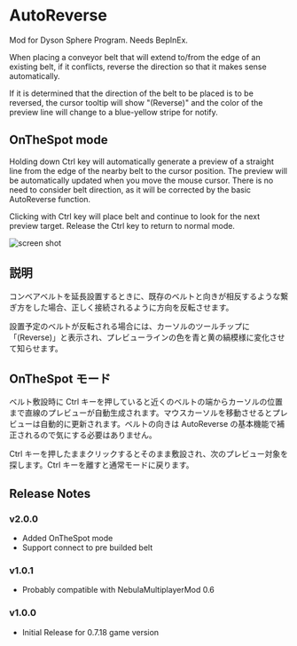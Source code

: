 # AutoReverse 

Mod for Dyson Sphere Program. Needs BepInEx.


When placing a conveyor belt that will extend to/from the edge of an existing belt, if it conflicts, reverse the direction so that it makes sense automatically.  

If it is determined that the direction of the belt to be placed is to be reversed, the cursor tooltip will show "(Reverse)" and the color of the preview line will change to a blue-yellow stripe for notify.

## OnTheSpot mode

Holding down Ctrl key will automatically generate a preview of a straight line from the edge of the nearby belt to the cursor position. The preview will be automatically updated when you move the mouse cursor. There is no need to consider belt direction, as it will be corrected by the basic AutoReverse function.

Clicking with Ctrl key will place belt and continue to look for the next preview target. Release the Ctrl key to return to normal mode.

![screen shot](https://raw.githubusercontent.com/hetima/DSP_AutoReverse/main/screen.gif)

## 説明

コンベアベルトを延長設置するときに、既存のベルトと向きが相反するような繋ぎ方をした場合、正しく接続されるように方向を反転させます。  

設置予定のベルトが反転される場合には、カーソルのツールチップに「(Reverse)」と表示され、プレビューラインの色を青と黄の縞模様に変化させて知らせます。

## OnTheSpot モード

ベルト敷設時に Ctrl キーを押していると近くのベルトの端からカーソルの位置まで直線のプレビューが自動生成されます。マウスカーソルを移動させるとプレビューは自動的に更新されます。ベルトの向きは AutoReverse の基本機能で補正されるので気にする必要はありません。

Ctrl キーを押したままクリックするとそのまま敷設され、次のプレビュー対象を探します。Ctrl キーを離すと通常モードに戻ります。

## Release Notes

### v2.0.0

- Added OnTheSpot mode
- Support connect to pre builded belt

### v1.0.1

- Probably compatible with NebulaMultiplayerMod 0.6

### v1.0.0

- Initial Release for 0.7.18 game version

